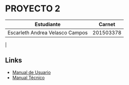 # PROYECTO 2



|           Estudiante           |   Carnet  |
|:------------------------------:|:---------:|
| Escarleth Andrea Velasco Campos | 201503378 |
|

## Links

  * [Manual de Usuario](./manualusuario.md)
  * [Manual Técnico](./manualTecnico.md)
